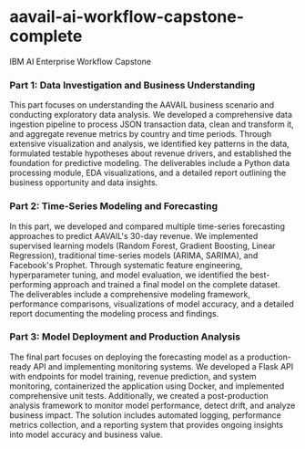 # aavail-ai-workflow-capstone-complete
IBM AI Enterprise Workflow Capstone

### Part 1: Data Investigation and Business Understanding
This part focuses on understanding the AAVAIL business scenario and conducting exploratory data analysis. We developed a comprehensive data ingestion pipeline to process JSON transaction data, clean and transform it, and aggregate revenue metrics by country and time periods. Through extensive visualization and analysis, we identified key patterns in the data, formulated testable hypotheses about revenue drivers, and established the foundation for predictive modeling. The deliverables include a Python data processing module, EDA visualizations, and a detailed report outlining the business opportunity and data insights.

### Part 2: Time-Series Modeling and Forecasting
In this part, we developed and compared multiple time-series forecasting approaches to predict AAVAIL's 30-day revenue. We implemented supervised learning models (Random Forest, Gradient Boosting, Linear Regression), traditional time-series models (ARIMA, SARIMA), and Facebook's Prophet. Through systematic feature engineering, hyperparameter tuning, and model evaluation, we identified the best-performing approach and trained a final model on the complete dataset. The deliverables include a comprehensive modeling framework, performance comparisons, visualizations of model accuracy, and a detailed report documenting the modeling process and findings.

### Part 3: Model Deployment and Production Analysis
The final part focuses on deploying the forecasting model as a production-ready API and implementing monitoring systems. We developed a Flask API with endpoints for model training, revenue prediction, and system monitoring, containerized the application using Docker, and implemented comprehensive unit tests. Additionally, we created a post-production analysis framework to monitor model performance, detect drift, and analyze business impact. The solution includes automated logging, performance metrics collection, and a reporting system that provides ongoing insights into model accuracy and business value.
